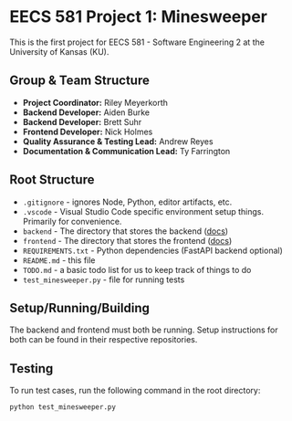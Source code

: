 # EECS 581 Project 1: Minesweeper

This is the first project for EECS 581 - Software Engineering 2 at the University of Kansas (KU).

## Group & Team Structure

- **Project Coordinator:** Riley Meyerkorth
- **Backend Developer:** Aiden Burke
- **Backend Developer:** Brett Suhr
- **Frontend Developer:** Nick Holmes
- **Quality Assurance & Testing Lead:** Andrew Reyes
- **Documentation & Communication Lead:** Ty Farrington

## Root Structure

- `.gitignore` - ignores Node, Python, editor artifacts, etc.
- `.vscode` - Visual Studio Code specific environment setup things. Primarily for convenience.
- `backend` - The directory that stores the backend ([docs](backend/README.md))
- `frontend` - The directory that stores the frontend ([docs](frontend/README.md))
- `REQUIREMENTS.txt` - Python dependencies (FastAPI backend optional)
- `README.md` - this file
- `TODO.md` - a basic todo list for us to keep track of things to do
- `test_minesweeper.py` - file for running tests

## Setup/Running/Building
The backend and frontend must both be running. Setup instructions for both can be found in their respective repositories.

## Testing
To run test cases, run the following command in the root directory:

```bash
python test_minesweeper.py
```